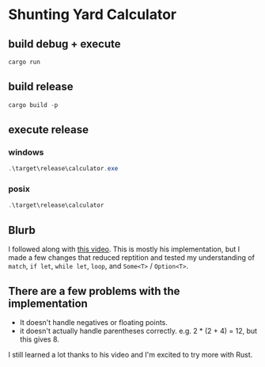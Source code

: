 # Shunting Yard Calculator

## build debug + execute

```ps1
cargo run
```

## build release

```ps1
cargo build -p
```

## execute release

### windows

```ps1
.\target\release\calculator.exe
```

### posix

```ps1
.\target\release\calculator
```

## Blurb

 I followed along with [this video](https://www.youtube.com/watch?v=KJwfZ06Z6og).
 This is mostly his implementation, but I made a few changes that reduced reptition and tested
 my understanding of `match`, `if let`, `while let`, `loop`, and `Some<T>` / `Option<T>`.

## There are a few problems with the implementation

- It doesn't handle negatives or floating points.
- it doesn't actually handle parentheses correctly. e.g. 2 * (2 + 4) = 12, but this gives 8.

I still learned a lot thanks to his video and I'm excited to try more with Rust.
